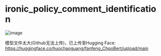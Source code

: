 # ironic_policy_comment_identification

![image](https://github.com/ChaoguangHuo/ironic_policy_comment_identification/assets/32315057/11ce108c-f681-4360-815d-40965d7b66bf)

模型文件太大(Github无法上传)，已上传至Hugging Face: https://huggingface.co/huochaoguang/fanfeng_ChpoBert/upload/main
